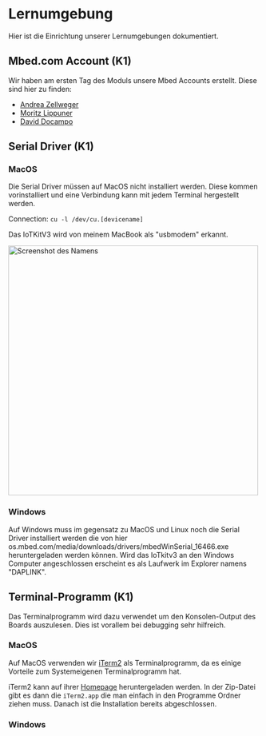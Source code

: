 # Lernumgebung

Hier ist die Einrichtung unserer Lernumgebungen dokumentiert.

## Mbed.com Account (K1)

Wir haben am ersten Tag des Moduls unsere Mbed Accounts erstellt. Diese sind hier zu finden:

* [Andrea Zellweger](https://os.mbed.com/)
* [Moritz Lippuner](https://os.mbed.com/users/emerix/)
* [David Docampo](https://os.mbed.com/users/sayhey/)

## Serial Driver (K1)

### MacOS

Die Serial Driver müssen auf MacOS nicht installiert werden. Diese kommen vorinstalliert und eine Verbindung kann mit jedem Terminal hergestellt werden.

Connection:  ```cu -l /dev/cu.[devicename]```

Das IoTKitV3 wird von meinem MacBook als "usbmodem" erkannt.

<img src="https://github.com/SayHeyD/M242/raw/main/Lernumgebung/Bildschirmfoto%202021-01-08%20um%2017.34.02.png" height="500px" alt="Screenshot des Namens">

### Windows

Auf Windows muss im gegensatz zu MacOS und Linux noch die Serial Driver installiert werden die von hier os.mbed.com/media/downloads/drivers/mbedWinSerial_16466.exe heruntergeladen werden können.
Wird das IoTkitv3 an den Windows Computer angeschlossen erscheint es als Laufwerk im Explorer namens "DAPLINK".

## Terminal-Programm (K1)

Das Terminalprogramm wird dazu verwendet um den Konsolen-Output des Boards auszulesen. Dies ist vorallem bei debugging sehr hilfreich.

### MacOS

Auf MacOS verwenden wir [iTerm2](https://iterm2.com/) als Terminalprogramm, da es einige Vorteile zum Systemeigenen Terminalprogramm hat.

iTerm2 kann auf ihrer [Homepage](https://iterm2.com/) heruntergeladen werden. In der Zip-Datei gibt es dann die ```iTerm2.app``` die man einfach in den Programme Ordner ziehen muss. Danach ist die Installation bereits abgeschlossen. 

### Windows
